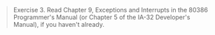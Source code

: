 >Exercise 3. Read Chapter 9, Exceptions and Interrupts in the 80386 Programmer's Manual (or Chapter 5 of the IA-32 Developer's Manual), if you haven't already.